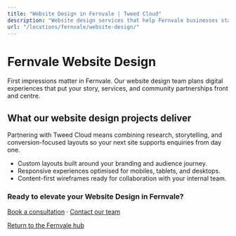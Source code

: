 ```yaml
---
title: "Website Design in Fernvale | Tweed Cloud"
description: "Website design services that help Fernvale businesses stand out online."
url: "/locations/fernvale/website-design/"
---
```


# Fernvale Website Design

First impressions matter in Fernvale. Our website design team plans digital experiences that put your story, services, and community partnerships front and centre.

## What our website design projects deliver

Partnering with Tweed Cloud means combining research, storytelling, and conversion-focused layouts so your next site supports enquiries from day one.

- Custom layouts built around your branding and audience journey.
- Responsive experiences optimised for mobiles, tablets, and desktops.
- Content-first wireframes ready for collaboration with your internal team.

### Ready to elevate your Website Design in Fernvale?

[Book a consultation](/consultation/) · [Contact our team](/contact/)

[Return to the Fernvale hub](/locations/fernvale/)
